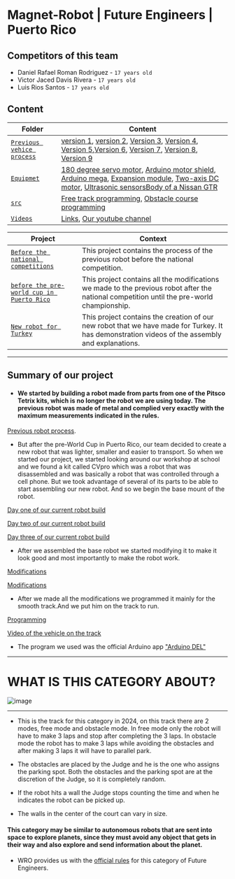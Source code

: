 # Magnet-Robot | Future Engineers | Puerto Rico

## Competitors of this team
- Daniel Rafael Roman Rodriguez - `17 years old`
- Victor Jaced Davis Rivera - `17 years old`
- Luis Rios Santos - `17 years old`

## Content
 
| Folder  | Content| 
| -- | -- |
| [`Previous vehice process`](https://github.com/WROMagnet/Magnet-Robots/tree/main/Previous%20vehice%20process)| [version 1](https://github.com/WROMagnet/Magnet-Robots/tree/main/Previous%20vehice%20process/version%201), [version 2](https://github.com/WROMagnet/Magnet-Robots/tree/main/Previous%20vehice%20process/version%202), [Version 3](https://github.com/WROMagnet/MagnetRobots/tree/main/Previous%20vehice%20process/version%203), [Version 4](https://github.com/WROMagnet/Magnet-Robots/tree/main/Previous%20vehice%20process/version%204), [Version 5](https://github.com/WROMagnet/Magnet-Robots/tree/main/Previous%20vehice%20process/version%205),[Version 6](https://github.com/WROMagnet/Magnet-Robots/tree/main/Previous%20vehice%20process/version%206), [Version 7](https://github.com/WROMagnet/Magnet-Robots/tree/main/Previous%20vehice%20process/version%207), [Version 8](https://github.com/WROMagnet/Magnet-Robots/tree/main/Previous%20vehice%20process/version%208), [Version 9](https://github.com/WROMagnet/Magnet-Robots/tree/main/Previous%20vehice%20process/version%209)|
| [`Equipmet`](https://github.com/WROMagnet/Magnet-Robots/tree/main/equipmet)| [180 degree servo motor](https://github.com/WROMagnet/Magnet-Robots/blob/main/equipmet/180%20degree%20servo%20motor.jpg), [Arduino motor shield](https://github.com/WROMagnet/Magnet-Robots/blob/main/equipmet/Arduino%20Motor%20Shield%20Rev3.jpg), [Arduino mega](https://github.com/WROMagnet/Magnet-Robots/blob/main/equipmet/Arduino%20mega.jpg), [Expansion module](https://github.com/WROMagnet/Magnet-Robots/blob/main/equipmet/Expansion%20module.jpg), [Two-axis DC motor](https://github.com/WROMagnet/Magnet-Robots/blob/main/equipmet/Two-axis%20DC%20motor.jpg), [Ultrasonic sensors](https://github.com/WROMagnet/Magnet-Robots/blob/main/equipmet/ultrasonic%20sensors.jpg)[Body of a Nissan GTR](https://github.com/WROMagnet/Magnet-Robots/blob/main/equipmet/Body%20of%20a%20Nissan%20GTR.jpg)|
| [`src`](https://github.com/WROMagnet/Magnet-Robots/tree/main/src)| [Free track programming](https://github.com/WROMagnet/Magnet-Robots/blob/main/src/Free%20track/Arduino%20Mega%20Programming.txt), [Obstacle course programming](https://github.com/WROMagnet/Magnet-Robots/blob/main/src/obstacle%20course/Programming.txt)|
| [`Videos`](https://github.com/WROMagnet/Magnet-Robots/tree/main/videos)| [Links](https://github.com/WROMagnet/Magnet-Robots/blob/main/videos/Links.md), [Our youtube channel](http://www.youtube.com/@wro_magnet)|


| Project  | Context| 
| -- | -- |
| [`Before the national competitions`](https://github.com/users/WROMagnet/projects/5)| This project contains the process of the previous robot before the national competition.|
| [`before the pre-world cup in Puerto Rico`](https://github.com/users/WROMagnet/projects/6)| This project contains all the modifications we made to the previous robot after the national competition until the pre-world championship.|
| [`New robot for Turkey`](https://github.com/users/WROMagnet/projects/7)| This project contains the creation of our new robot that we have made for Turkey. It has demonstration videos of the assembly and explanations.|

***

## Summary of our project
- #### We started by building a robot made from parts from one of the Pitsco Tetrix kits, which is no longer the robot we are using today. The previous robot was made of metal and complied very exactly with the maximum measurements indicated in the rules. 

[Previous robot process](https://github.com/WROMagnet/Magnet-Robots/tree/main/Previous%20vehice%20process).

- But after the pre-World Cup in Puerto Rico, our team decided to create a new robot that was lighter, smaller and easier to transport. So when we started our project, we started looking around our workshop at school and we found a kit called CVpro which was a robot that was disassembled and was basically a robot that was controlled through a cell phone. But we took advantage of several of its parts to be able to start assembling our new robot. And so we begin the base mount of the robot. 

[Day one of our current robot build](https://github.com/WROMagnet/Magnet-Robots/issues/100)

[Day two of our current robot build](https://github.com/WROMagnet/Magnet-Robots/issues/102)

[Day three of our current robot build](https://github.com/WROMagnet/Magnet-Robots/issues/103)

- After we assembled the base robot we started modifying it to make it look good and most importantly to make the robot work.

[Modifications](https://github.com/WROMagnet/Magnet-Robots/issues/104)

[Modifications](https://github.com/WROMagnet/Magnet-Robots/issues/106)

- After we made all the modifications we programmed it mainly for the smooth track.And we put him on the track to run.

[Programming](https://github.com/WROMagnet/Magnet-Robots/blob/main/src/Free%20track/Arduino%20Mega%20Programming.txt)

[Video of the vehicle on the track](https://youtu.be/ARrVYiQlyKw?si=BYaJd71k7EOW9tmP)

- The program we used was the official Arduino app ["Arduino DEL"](https://www.bing.com/ck/a?!&&p=9efa54b30625e1f45f48d1535274e3f1181cd6e31c043c6980ad2a2e53aceb8cJmltdHM9MTczMTI4MzIwMA&ptn=3&ver=2&hsh=4&fclid=1418bfa8-b117-6a14-2d29-abc9b0876b5e&psq=arduino+DEL&u=a1aHR0cHM6Ly93d3cuYXJkdWluby5jYy9lbi9zb2Z0d2FyZQ&ntb=1)

***

# WHAT IS THIS CATEGORY ABOUT?
![image](https://github.com/user-attachments/assets/966107c3-231e-46d2-bc14-70191379d4fa)

***

- This is the track for this category in 2024, on this track there are 2 modes, free mode and obstacle mode. In free mode only the robot will have to make 3 laps and stop after completing the 3 laps. In obstacle mode the robot has to make 3 laps while avoiding the obstacles and after making 3 laps it will have to parallel park.

- The obstacles are placed by the Judge and he is the one who assigns the parking spot. Both the obstacles and the parking spot are at the discretion of the Judge, so it is completely random.

- If the robot hits a wall the Judge stops counting the time and when he indicates the robot can be picked up.

- The walls in the center of the court can vary in size.

#### This category may be similar to autonomous robots that are sent into space to explore planets, since they must avoid any object that gets in their way and also explore and send information about the planet.

- WRO provides us with the [official rules](https://github.com/user-attachments/files/17180985/WRO-2024-Future-Engineers-Self-Driving-Cars-General-Rules.pdf) for this category of Future Engineers.

